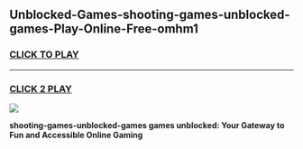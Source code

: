
## Unblocked-Games-shooting-games-unblocked-games-Play-Online-Free-omhm1
<h3>
<a href="https://premium76.site?title=shooting-games-unblocked-games&ref=26A">CLICK TO PLAY</a></h3>
<hr>

<h3>
<a href="https://premium76.site?title=shooting-games-unblocked-games&ref=26A">CLICK 2 PLAY</a>
  
</h3>

<a href="https://premium76.site?title=shooting-games-unblocked-games&ref=26A"><img src="https://clearcache.store/games.png"></a>


**shooting-games-unblocked-games games unblocked: Your Gateway to Fun and Accessible Online Gaming**
